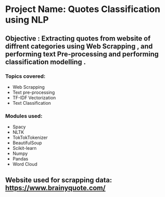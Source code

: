 # Project Name: Quotes Classification using NLP

## Objective : Extracting quotes from website of diffrent categories using Web Scrapping , and performing text Pre-processing and performing classification modelling .

### Topics covered:
 * Web Scrapping
 * Text pre-processing
 * TF-IDF Vectorization
 * Text Classification
 
 ### Modules used:
 * Spacy
 * NLTK
 * TokTokTokenizer
 * BeautifulSoup
 * Scikit-learn
 * Numpy
 * Pandas
 * Word Cloud
 
 ## Website used for scrapping data: <https://www.brainyquote.com/>
